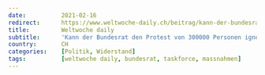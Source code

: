 ```yaml
---
date:          2021-02-16
redirect:      https://www.weltwoche-daily.ch/beitrag/kann-der-bundesrat-den-protest-von-300000-personen-ignorieren-die-corona-task-force-findet-ja-und-will-die-massnahmen-sogar-noch-verschaerfen/
title:         Weltwoche daily
subtitle:      'Kann der Bundesrat den Protest von 300000 Personen ignorieren? Die Corona-Task-Force findet ja – und will die Massnahmen verschärfen'
country:       CH
categories:    [Politik, Widerstand]
tags:          [weltwoche daily, bundesrat, taskforce, massnahmen]
---
```


